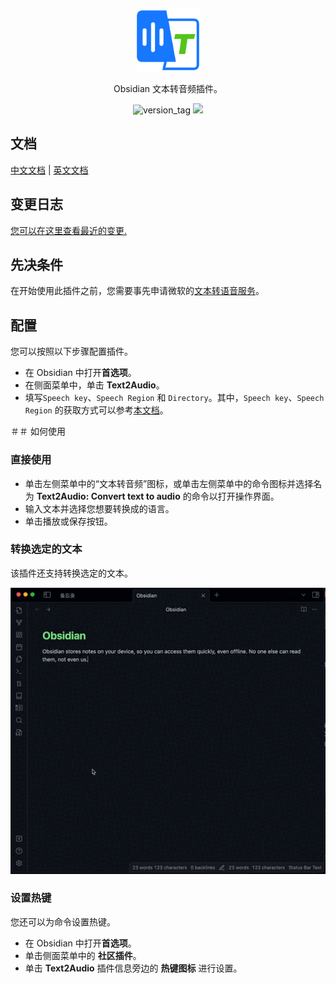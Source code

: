 <p align="center" ><img width="100" src="./icon.png" ali /></p>

<p align="center">Obsidian 文本转音频插件。</p>

<p align="center">
  <img src="https://img.shields.io/badge/version-1.11.4-blue" alt="version_tag" />
  <img src="https://img.shields.io/badge/dynamic/json?logo=obsidian&color=%23483699&label=downloads&query=%24%5B%22text2audio%22%5D.downloads&url=https%3A%2F%2Fraw.githubusercontent.com%2Fobsidianmd%2Fobsidian-releases%2Fmaster%2Fcommunity-plugin-stats.json" />
</p>

## 文档

[中文文档](./README.zh.md) | [英文文档](./README.md)

## 变更日志

[您可以在这里查看最近的变更.](./CHANGELOG.md)

## 先决条件

在开始使用此插件之前，您需要事先申请微软的[文本转语音服务](https://learn.microsoft.com/zh-cn/azure/ai-services/speech-service/index-text-to-speech)。

## 配置

您可以按照以下步骤配置插件。

-   在 Obsidian 中打开**首选项**。
-   在侧面菜单中，单击 **Text2Audio**。
-   填写`Speech key`、`Speech Region` 和 `Directory`。其中，`Speech key`、`Speech Region` 的获取方式可以参考[本文档](https://learn.microsoft.com/zh-cn/azure/ai-services/multi-service-resource?pivots=azportal&tabs=macos#get-the-keys-for-your-resource)。

＃＃ 如何使用

### 直接使用

-   单击左侧菜单中的“文本转音频”图标，或单击左侧菜单中的命令图标并选择名为 **Text2Audio: Convert text to audio** 的命令以打开操作界面。
-   输入文本并选择您想要转换成的语言。
-   单击播放或保存按钮。

### 转换选定的文本

该插件还支持转换选定的文本。

<p align="center"><img src="./zh-example.gif" ali /></p>

### 设置热键

您还可以为命令设置热键。

-   在 Obsidian 中打开**首选项**。
-   单击侧面菜单中的 **社区插件**。
-   单击 **Text2Audio** 插件信息旁边的 **热键图标** 进行设置。
